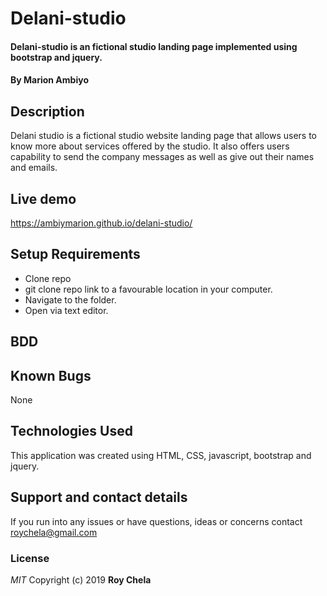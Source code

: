 # Delani-studio
#### Delani-studio is an fictional studio landing page implemented using bootstrap and jquery.
#### By **Marion  Ambiyo**
## Description
Delani studio is a fictional studio website landing page that allows users to know more about services offered by the studio. It also offers users capability to send the company messages as well as give out their names and emails.
## Live demo
https://ambiymarion.github.io/delani-studio/
## Setup Requirements
* Clone repo
* git clone repo link to a favourable location in your computer.
* Navigate to the folder.
* Open via text editor.
## BDD

## Known Bugs
None
## Technologies Used
This application was created using HTML, CSS, javascript, bootstrap and jquery.
## Support and contact details
If you run into any issues or have questions, ideas or concerns contact roychela@gmail.com
### License
*MIT*
Copyright (c) 2019 **Roy Chela**
